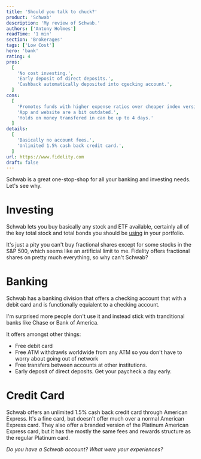 ```yaml
---
title: 'Should you talk to chuck?'
product: 'Schwab'
description: 'My review of Schwab.'
authors: ['Antony Holmes']
readTime: '1 min'
section: 'Brokerages'
tags: ['Low Cost']
hero: 'bank'
rating: 4
pros:
  [
    'No cost investing.',
    'Early deposit of direct deposits.',
    'Cashback automatically deposited into cgecking account.',
  ]
cons:
  [
    'Promotes funds with higher expense ratios over cheaper index versions.',
    'App and website are a bit outdated.',
    'Holds on money transfered in can be up to 4 days.'
  ]
details:
  [
    'Basically no account fees.',
    'Unlimited 1.5% cash back credit card.',
  ]
url: https://www.fidelity.com
draft: false
---
```


Schwab is a great one-stop-shop for all your banking and investing needs. Let's see why.

<!-- end -->

# Investing

Schwab lets you buy basically any stock and ETF available, certainly all of the key total stock and total bonds you should be [using](/blog/2021-12-09-the-vanilla-investor) in your portfolio.

It's just a pity you can't buy fractional shares except for some stocks in the S&P 500, which seems like an artificial limit to me. Fidelity offers fractional shares on pretty much everything, so why can't Schwab?

# Banking

Schwab has a banking division that offers a checking account that with a debit card and is functionally equialent to a checking account.

I'm surprised more people don't use it and instead stick with tranditional banks like Chase or Bank of America.

It offers amongst other things:

- Free debit card
- Free ATM withdrawls worldwide from any ATM so you don't have to worry about going out of network
- Free transfers between accounts at other institutions.
- Early deposit of direct deposits. Get your paycheck a day early.


# Credit Card

Schwab offers an unlimited 1.5% cash back credit card through American Express. It's a fine card, but doesn't offer much over a normal American Express card. They also offer a branded version of the Platinum American Express card, but it has the mostly the same fees and rewards structure as the regular Platinum card.

<!-- <div class="conclusion">
<h2>What"s not to love?</h2>
<ol>
    <li>Buy shares/ETFs in dollar amounts.</li>
    <li>Basically no account fees.</li>
    <li>Unlimited 2% cash back credit card.</li>
</ol>
</div> -->

_Do you have a Schwab account? What were your experiences?_
